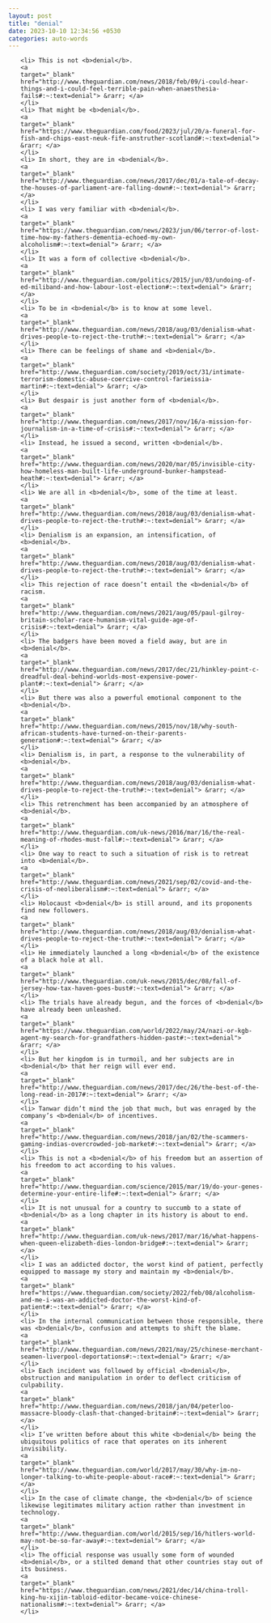 ```yaml
---
layout: post
title: "denial"
date: 2023-10-10 12:34:56 +0530
categories: auto-words
---
```

<ol>

    <li> This is not <b>denial</b>.
    <a 
    target="_blank" 
    href="http://www.theguardian.com/news/2018/feb/09/i-could-hear-things-and-i-could-feel-terrible-pain-when-anaesthesia-fails#:~:text=denial"> &rarr; </a>
    </li>
    <li> That might be <b>denial</b>.
    <a 
    target="_blank" 
    href="https://www.theguardian.com/food/2023/jul/20/a-funeral-for-fish-and-chips-east-neuk-fife-anstruther-scotland#:~:text=denial"> &rarr; </a>
    </li>
    <li> In short, they are in <b>denial</b>.
    <a 
    target="_blank" 
    href="http://www.theguardian.com/news/2017/dec/01/a-tale-of-decay-the-houses-of-parliament-are-falling-down#:~:text=denial"> &rarr; </a>
    </li>
    <li> I was very familiar with <b>denial</b>.
    <a 
    target="_blank" 
    href="https://www.theguardian.com/news/2023/jun/06/terror-of-lost-time-how-my-fathers-dementia-echoed-my-own-alcoholism#:~:text=denial"> &rarr; </a>
    </li>
    <li> It was a form of collective <b>denial</b>.
    <a 
    target="_blank" 
    href="http://www.theguardian.com/politics/2015/jun/03/undoing-of-ed-miliband-and-how-labour-lost-election#:~:text=denial"> &rarr; </a>
    </li>
    <li> To be in <b>denial</b> is to know at some level.
    <a 
    target="_blank" 
    href="http://www.theguardian.com/news/2018/aug/03/denialism-what-drives-people-to-reject-the-truth#:~:text=denial"> &rarr; </a>
    </li>
    <li> There can be feelings of shame and <b>denial</b>.
    <a 
    target="_blank" 
    href="http://www.theguardian.com/society/2019/oct/31/intimate-terrorism-domestic-abuse-coercive-control-farieissia-martin#:~:text=denial"> &rarr; </a>
    </li>
    <li> But despair is just another form of <b>denial</b>.
    <a 
    target="_blank" 
    href="http://www.theguardian.com/news/2017/nov/16/a-mission-for-journalism-in-a-time-of-crisis#:~:text=denial"> &rarr; </a>
    </li>
    <li> Instead, he issued a second, written <b>denial</b>.
    <a 
    target="_blank" 
    href="http://www.theguardian.com/news/2020/mar/05/invisible-city-how-homeless-man-built-life-underground-bunker-hampstead-heath#:~:text=denial"> &rarr; </a>
    </li>
    <li> We are all in <b>denial</b>, some of the time at least.
    <a 
    target="_blank" 
    href="http://www.theguardian.com/news/2018/aug/03/denialism-what-drives-people-to-reject-the-truth#:~:text=denial"> &rarr; </a>
    </li>
    <li> Denialism is an expansion, an intensification, of <b>denial</b>.
    <a 
    target="_blank" 
    href="http://www.theguardian.com/news/2018/aug/03/denialism-what-drives-people-to-reject-the-truth#:~:text=denial"> &rarr; </a>
    </li>
    <li> This rejection of race doesn’t entail the <b>denial</b> of racism.
    <a 
    target="_blank" 
    href="http://www.theguardian.com/news/2021/aug/05/paul-gilroy-britain-scholar-race-humanism-vital-guide-age-of-crisis#:~:text=denial"> &rarr; </a>
    </li>
    <li> The badgers have been moved a field away, but are in <b>denial</b>.
    <a 
    target="_blank" 
    href="http://www.theguardian.com/news/2017/dec/21/hinkley-point-c-dreadful-deal-behind-worlds-most-expensive-power-plant#:~:text=denial"> &rarr; </a>
    </li>
    <li> But there was also a powerful emotional component to the <b>denial</b>.
    <a 
    target="_blank" 
    href="http://www.theguardian.com/news/2015/nov/18/why-south-african-students-have-turned-on-their-parents-generation#:~:text=denial"> &rarr; </a>
    </li>
    <li> Denialism is, in part, a response to the vulnerability of <b>denial</b>.
    <a 
    target="_blank" 
    href="http://www.theguardian.com/news/2018/aug/03/denialism-what-drives-people-to-reject-the-truth#:~:text=denial"> &rarr; </a>
    </li>
    <li> This retrenchment has been accompanied by an atmosphere of <b>denial</b>.
    <a 
    target="_blank" 
    href="http://www.theguardian.com/uk-news/2016/mar/16/the-real-meaning-of-rhodes-must-fall#:~:text=denial"> &rarr; </a>
    </li>
    <li> One way to react to such a situation of risk is to retreat into <b>denial</b>.
    <a 
    target="_blank" 
    href="http://www.theguardian.com/news/2021/sep/02/covid-and-the-crisis-of-neoliberalism#:~:text=denial"> &rarr; </a>
    </li>
    <li> Holocaust <b>denial</b> is still around, and its proponents find new followers.
    <a 
    target="_blank" 
    href="http://www.theguardian.com/news/2018/aug/03/denialism-what-drives-people-to-reject-the-truth#:~:text=denial"> &rarr; </a>
    </li>
    <li> He immediately launched a long <b>denial</b> of the existence of a black hole at all.
    <a 
    target="_blank" 
    href="http://www.theguardian.com/uk-news/2015/dec/08/fall-of-jersey-how-tax-haven-goes-bust#:~:text=denial"> &rarr; </a>
    </li>
    <li> The trials have already begun, and the forces of <b>denial</b> have already been unleashed.
    <a 
    target="_blank" 
    href="https://www.theguardian.com/world/2022/may/24/nazi-or-kgb-agent-my-search-for-grandfathers-hidden-past#:~:text=denial"> &rarr; </a>
    </li>
    <li> But her kingdom is in turmoil, and her subjects are in <b>denial</b> that her reign will ever end.
    <a 
    target="_blank" 
    href="http://www.theguardian.com/news/2017/dec/26/the-best-of-the-long-read-in-2017#:~:text=denial"> &rarr; </a>
    </li>
    <li> Tanwar didn’t mind the job that much, but was enraged by the company’s <b>denial</b> of incentives.
    <a 
    target="_blank" 
    href="http://www.theguardian.com/news/2018/jan/02/the-scammers-gaming-indias-overcrowded-job-market#:~:text=denial"> &rarr; </a>
    </li>
    <li> This is not a <b>denial</b> of his freedom but an assertion of his freedom to act according to his values.
    <a 
    target="_blank" 
    href="http://www.theguardian.com/science/2015/mar/19/do-your-genes-determine-your-entire-life#:~:text=denial"> &rarr; </a>
    </li>
    <li> It is not unusual for a country to succumb to a state of <b>denial</b> as a long chapter in its history is about to end.
    <a 
    target="_blank" 
    href="http://www.theguardian.com/uk-news/2017/mar/16/what-happens-when-queen-elizabeth-dies-london-bridge#:~:text=denial"> &rarr; </a>
    </li>
    <li> I was an addicted doctor, the worst kind of patient, perfectly equipped to massage my story and maintain my <b>denial</b>.
    <a 
    target="_blank" 
    href="https://www.theguardian.com/society/2022/feb/08/alcoholism-and-me-i-was-an-addicted-doctor-the-worst-kind-of-patient#:~:text=denial"> &rarr; </a>
    </li>
    <li> In the internal communication between those responsible, there was <b>denial</b>, confusion and attempts to shift the blame.
    <a 
    target="_blank" 
    href="http://www.theguardian.com/news/2021/may/25/chinese-merchant-seamen-liverpool-deportations#:~:text=denial"> &rarr; </a>
    </li>
    <li> Each incident was followed by official <b>denial</b>, obstruction and manipulation in order to deflect criticism of culpability.
    <a 
    target="_blank" 
    href="http://www.theguardian.com/news/2018/jan/04/peterloo-massacre-bloody-clash-that-changed-britain#:~:text=denial"> &rarr; </a>
    </li>
    <li> I’ve written before about this white <b>denial</b> being the ubiquitous politics of race that operates on its inherent invisibility.
    <a 
    target="_blank" 
    href="http://www.theguardian.com/world/2017/may/30/why-im-no-longer-talking-to-white-people-about-race#:~:text=denial"> &rarr; </a>
    </li>
    <li> In the case of climate change, the <b>denial</b> of science likewise legitimates military action rather than investment in technology.
    <a 
    target="_blank" 
    href="http://www.theguardian.com/world/2015/sep/16/hitlers-world-may-not-be-so-far-away#:~:text=denial"> &rarr; </a>
    </li>
    <li> The official response was usually some form of wounded <b>denial</b>, or a stilted demand that other countries stay out of its business.
    <a 
    target="_blank" 
    href="https://www.theguardian.com/news/2021/dec/14/china-troll-king-hu-xijin-tabloid-editor-became-voice-chinese-nationalism#:~:text=denial"> &rarr; </a>
    </li>